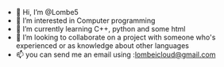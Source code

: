 - 👋 Hi, I’m @Lombe5
- 👀 I’m interested in Computer programming
- 🌱 I’m currently learning C++, python and some html
- 💞️ I’m looking to collaborate on a project with someone who's experienced or as knowledge about other languages 
- 📫 you can send me an email using :lombeicloud@gmail.com
<!---
Lombe5/Lombe5 is a ✨ special ✨ repository because its `README.md` (this file) appears on your GitHub profile.
You can click the Preview link to take a look at your changes.
--->
